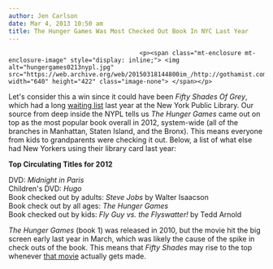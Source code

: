 ```yaml
---
author: Jen Carlson
date: Mar 4, 2013 10:50 am
title: The Hunger Games Was Most Checked Out Book In NYC Last Year
---
```


	
										<p><span class="mt-enclosure mt-enclosure-image" style="display: inline;"> <img alt="hungergames0213nypl.jpg" src="https://web.archive.org/web/20150318144800im_/http://gothamist.com/attachments/arts_jen/hungergames0213nypl.jpg" width="640" height="422" class="image-none"> </span></p>

<p>Let&apos;s consider this a win since it could have been <em>Fifty Shades Of Grey</em>, which had a long <a href="https://web.archive.org/web/20150318144800/http://gothamist.com/2012/05/22/nypl_2.php">waiting list</a> last year at the New York Public Library. Our source from deep inside the NYPL tells us <em>The Hunger Games</em> came out on top as the most popular book overall in 2012, system-wide (all of the branches in Manhattan, Staten Island, and the Bronx). This means everyone from kids to grandparents were checking it out. Below, a list of what else had New Yorkers using their library card last year:</p>

<p><strong>Top Circulating Titles for 2012</strong></p>

<p>DVD: <em>Midnight in Paris</em> <br>
Children&apos;s DVD: <em>Hugo</em><br>
Book checked out by adults: <em>Steve Jobs</em> by Walter Isaacson<br>
Book check out by all ages: <em>The Hunger Games</em><br>
Book checked out by kids: <em>Fly Guy vs. the Flyswatter!</em> by Tedd Arnold</p>

<p><em>The Hunger Games</em> (book 1) was released in 2010, but the movie hit the big screen early last year in March, which was likely the cause of the spike in check outs of the book. This means that <em>Fifty Shades</em> may rise to the top whenever <a href="https://web.archive.org/web/20150318144800/http://gothamist.com/2012/06/13/who_should_be_cast_in_the_fifty_sha.php#photo-1">that movie</a> actually gets made.</p>					
										
									
				